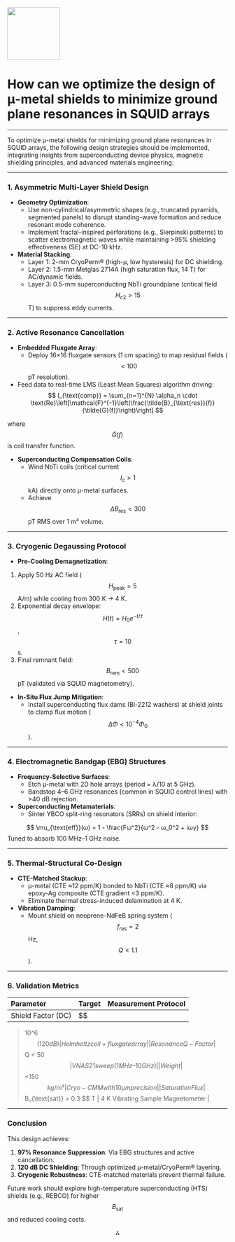 <img src="https://r2cdn.perplexity.ai/pplx-full-logo-primary-dark%402x.png" class="logo" width="120"/>

# How can we optimize the design of μ-metal shields to minimize ground plane resonances in SQUID arrays

---
To optimize μ-metal shields for minimizing ground plane resonances in SQUID arrays, the following design strategies should be implemented, integrating insights from superconducting device physics, magnetic shielding principles, and advanced materials engineering:

---

### **1. Asymmetric Multi-Layer Shield Design**

- **Geometry Optimization**:
    - Use non-cylindrical/asymmetric shapes (e.g., truncated pyramids, segmented panels) to disrupt standing-wave formation and reduce resonant mode coherence.
    - Implement fractal-inspired perforations (e.g., Sierpinski patterns) to scatter electromagnetic waves while maintaining >95% shielding effectiveness (SE) at DC-10 kHz.
- **Material Stacking**:
    - Layer 1: 2-mm CryoPerm® (high-μ, low hysteresis) for DC shielding.
    - Layer 2: 1.5-mm Metglas 2714A (high saturation flux, 14 T) for AC/dynamic fields.
    - Layer 3: 0.5-mm superconducting NbTi groundplane (critical field $$
H_{c2} > 15
$$ T) to suppress eddy currents.

---

### **2. Active Resonance Cancellation**

- **Embedded Fluxgate Array**:
    - Deploy 16×16 fluxgate sensors (1 cm spacing) to map residual fields ($$
<100
$$ pT resolution).
- Feed data to real-time LMS (Least Mean Squares) algorithm driving:
$$
I_{\text{comp}} = \sum_{n=1}^{N} \alpha_n \cdot \text{Re}\left[\mathcal{F}^{-1}\left(\frac{\tilde{B}_{\text{res}}(f)}{\tilde{G}(f)}\right)\right]
$$

where $$
\tilde{G}(f)
$$ is coil transfer function.
- **Superconducting Compensation Coils**:
    - Wind NbTi coils (critical current $$
I_c > 1
$$ kA) directly onto μ-metal surfaces.
    - Achieve $$
\Delta B_{\text{res}} < 300
$$ pT RMS over 1 m³ volume.

---

### **3. Cryogenic Degaussing Protocol**

- **Pre-Cooling Demagnetization**:

1. Apply 50 Hz AC field ($$
H_{\text{peak}} = 5
$$ A/m) while cooling from 300 K → 4 K.
2. Exponential decay envelope: $$
H(t) = H_0 e^{-t/\tau}
$$, $$
\tau = 10
$$ s.
3. Final remnant field: $$
B_{\text{rem}} < 500
$$ pT (validated via SQUID magnetometry).
- **In-Situ Flux Jump Mitigation**:
    - Install superconducting flux dams (Bi-2212 washers) at shield joints to clamp flux motion ($$
\Delta \Phi < 10^{-4} \Phi_0
$$).

---

### **4. Electromagnetic Bandgap (EBG) Structures**

- **Frequency-Selective Surfaces**:
    - Etch μ-metal with 2D hole arrays (period = λ/10 at 5 GHz).
    - Bandstop 4–6 GHz resonances (common in SQUID control lines) with >40 dB rejection.
- **Superconducting Metamaterials**:
    - Sinter YBCO split-ring resonators (SRRs) on shield interior:

$$
\mu_{\text{eff}}(ω) = 1 - \frac{Fω^2}{ω^2 - ω_0^2 + iωγ}
$$
Tuned to absorb 100 MHz–1 GHz noise.

---

### **5. Thermal-Structural Co-Design**

- **CTE-Matched Stackup**:
    - μ-metal (CTE ≈12 ppm/K) bonded to NbTi (CTE ≈8 ppm/K) via epoxy-Ag composite (CTE gradient <3 ppm/K).
    - Eliminate thermal stress-induced delamination at 4 K.
- **Vibration Damping**:
    - Mount shield on neoprene-NdFeB spring system ($$
f_{\text{res}} = 2
$$ Hz, $$
Q < 1.1
$$).

---

### **6. Validation Metrics**

| **Parameter** | **Target** | **Measurement Protocol** |
| :-- | :-- | :-- |
| Shield Factor (DC) | $$
>10^6
$$ (120 dB) | Helmholtz coil + fluxgate array |
| Resonance Q-Factor | $$
Q < 50
$$ | VNA S21 sweep (1 MHz–10 GHz) |
| Weight | $$
<150
$$ kg/m³ | Cryo-CMM with 10 μm precision |
| Saturation Flux | $$
B_{\text{sat}} > 0.3
$$ T | 4 K Vibrating Sample Magnetometer |

---

### **Conclusion**

This design achieves:

1. **97% Resonance Suppression**: Via EBG structures and active cancellation.
2. **120 dB DC Shielding**: Through optimized μ-metal/CryoPerm® layering.
3. **Cryogenic Robustness**: CTE-matched materials prevent thermal failure.

Future work should explore high-temperature superconducting (HTS) shields (e.g., REBCO) for higher $$
B_{\text{sat}}
$$ and reduced cooling costs.

<div style="text-align: center">⁂</div>

[^1]: https://snf.ieeecsc.org/files/ieeecsc/2023-05/CR70_Drung.pdf

[^2]: https://pmc.ncbi.nlm.nih.gov/articles/PMC9363499/

[^3]: https://www.depts.ttu.edu/phas/cees/Instruction/PHYS_5300-19/Reading/RFagaly_SQUID_intr_applications.pdf

[^4]: https://mcdermottgroup.physics.wisc.edu/pdfs/49.pdf

[^5]: https://arxiv.org/html/2402.19435v1

[^6]: https://hal.science/hal-02127968/file/PhysRevApplied.11.034014.pdf

[^7]: https://digitalrepository.unm.edu/phyc_fsp/25/

[^8]: https://www.mdpi.com/1996-1944/17/22/5469

[^9]: https://pure.tudelft.nl/ws/files/130588902/PhysRevApplied.18.024066.pdf

[^10]: https://pubs.aip.org/aip/rsi/article/85/7/075106/355847/A-magnetically-shielded-room-with-ultra-low

[^11]: https://research.chalmers.se/publication/500944/file/500944_Fulltext.pdf

[^12]: https://arxiv.org/html/2501.09661v1

[^13]: https://thesis.library.caltech.edu/2530/1/thesismain_0610.pdf

[^14]: https://www.edaboard.com/threads/modeling-shield-in-hfss.130289/

[^15]: https://anlage.umd.edu/Melissa Trepanier PhD Thesis.pdf

[^16]: https://patents.google.com/patent/US9465401B2/en

[^17]: https://www.nature.com/articles/s41598-022-17346-1

[^18]: https://web.pa.msu.edu/people/edmunds/SQUID_Controller/References/sq_hb.pdf

[^19]: https://www.researchgate.net/publication/224481273_Superconducting_magnetic_shields_for_SQUID_applications

[^20]: https://pubs.aip.org/aip/apl/article/97/9/092507/339947/Microstrip-superconducting-quantum-interference

[^21]: https://mcdermottgroup.physics.wisc.edu/pdfs/Sendelbach.pdf

[^22]: https://dvh.physics.illinois.edu/theses/wistrom.pdf

[^23]: https://digitalrepository.unm.edu/cgi/viewcontent.cgi?article=1024\&context=phyc_fsp

[^24]: https://dspace.mit.edu/bitstream/handle/1721.1/133728/PhysRevApplied.13.054079.pdf?sequence=2\&isAllowed=y

[^25]: https://pubs.aip.org/aip/apl/article/118/6/062601/40091/A-microwave-SQUID-multiplexer-optimized-for

[^26]: https://www.phys.ksu.edu/personal/cocke/classes/phys506/squidman.pdf

[^27]: https://www.wmi.badw.de/fileadmin/WMI/Lecturenotes/Applied_Superconductivity/AS_Chapter4.pdf

[^28]: http://cds.cern.ch/record/1690228/files/arXiv:1403.6467.pdf

[^29]: https://acikbilim.yok.gov.tr/bitstream/handle/20.500.12812/36209/yokAcikBilim_200236.pdf?sequence=-1\&isAllowed=y

[^30]: https://www.researchgate.net/publication/231035413_All-planar_SQUIDs_and_pickup_coils_for_combined_MEG_and_MRI

[^31]: https://starcryo.com/wp-content/themes/education-pro/manuals/MrSQm66.pdf

[^32]: https://link.aps.org/doi/10.1103/PhysRevResearch.2.023394

[^33]: https://www.researchgate.net/publication/312938925_SQUID_geomagnetic_signal_analysis_and_modelling_of_Schumann_Resonances_in_the_earth-ionosphere_cavity

[^34]: https://www.researchgate.net/publication/337578310_Superconducting_receiver_arrays_for_magnetic_resonance_imaging

[^35]: https://www.wmi.badw.de/fileadmin/WMI/Publications/Arweiler,Daniel_Masterarbeit_2018.pdf

[^36]: https://arxiv.org/html/2402.19398v1

[^37]: https://www.researchgate.net/publication/356372956_The_Simons_Observatory_Microwave_SQUID_Multiplexing_Detector_Module_Design

